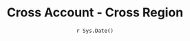 ---
title : "Cross Account - Cross Region"
date : "`r Sys.Date()`"
weight : 6
chapter : false
pre : " <b> 6. </b> "
---